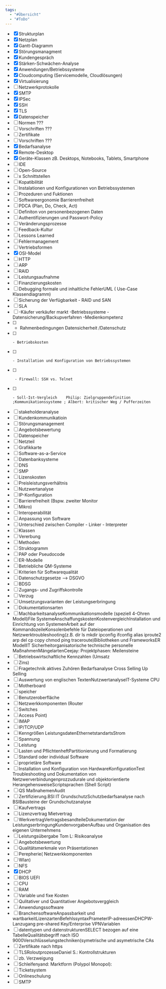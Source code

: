 ```yaml
---
tags:
  - "#Übersicht"
  - "#ToDo"
---
```


- [x] Strukturplan
- [x] Netzplan
- [x]  Gantt-Diagramm
- [x]  Störungsmanagment
- [x]  Kundengespräch
- [x]  Stärken-Schwächen-Analyse
- [x]  Anwendungen/Betriebssysteme
- [x] Cloudcomputing (Servicemodelle, Cloudlösungen)
- [x]  Virtualisierung
- [ ]  Netzwerkprotokolle
- [x]  SMTP
- [x]  IPSec
- [x]  SSH
- [x]  TLS
- [x]  Datenspeicher
- [ ]  Normen ???
- [ ]  Vorschriften ???
- [ ]  Zertifikate
- [ ]  Vorschriften ???
- [x]  Bedarfsanalyse
- [x]  Remote-Desktop
- [x]  Geräte-Klassen zB. Desktops, Notebooks, Tablets, Smartphone
- [ ]  IDE
- [ ]  Open-Source
- [ ]  x Schnittstellen
- [ ]  Kopatibilität
- [ ]  Instalationen und Konfigurationen von Betriebssystemen
- [ ]  Prozeduren und Fuktionen
- [ ] Softwareergonomie Barrierenfreiheit
- [ ]  PDCA (Plan, Do, Check, Act)
- [ ]  Definiton von personenbezogenen Daten
- [ ]  Authentifizierungen und Passwort-Policy
- [ ]  Veränderungsprozesse
- [ ]  Feedback-Kultur 
- [ ] Lessons Learned
- [ ] Fehlermanagement
- [ ] Vertriebsformen
- [x] OSI-Model
- [ ] HTTP
- [ ] ARP
- [ ] RAID
- [ ] Leistungsaufnahme
- [ ] Finanzierungskosten
- [ ] Debugging formale und inhaltliche FehlerUML ( Use-Case Klassendiagramm)
- [ ] Sicherung der Verfügbarkeit - RAID und SAN
- [ ]  SLA
- [ ]  -Käufer verkäufer markt -Betriebssysteme -Datensicherung/Backupverfahren -Medienkompetenz
- [ ] - Rahmenbedingungen Datensicherheit /Datenschutz
- [ ]     - Betriebskosten
- [ ]     - Installation und Konfiguration von Betriebssystemen
- [ ]      - Firewall: SSH vs. Telnet
- [ ]     - Soll-Ist-Vergleich    Philip: Zielgruppendefinition ;Kommunikationssysteme ; Albert: kritischer Weg / Pufferzeiten
- [ ]  stakeholderanalyse
- [ ]  Kundenkommunikatioin
- [ ]  Störungsmanagement
- [ ]  Angebotsbewertung
- [ ]  Datenspeicher
- [ ]  Netzteil
- [ ]  Grafikkarte
- [ ]  Software-as-a-Service
- [ ]  Datenbanksysteme
- [ ]  DNS
- [ ]  SMP
- [ ]  Lizenskosten
- [ ]  Preisleistungsverhältnis
- [ ]  Nutzwertanalyse
- [ ]  IP-Konfiguration
- [ ]  Barrierefreiheit (Bspw. zweiter Monitor
- [ ]  Mikro)
- [ ]  Interoperabilität
- [ ]  Anpassung von Software
- [ ]  Unterschied zwischen Compiler - Linker - Interpreter
- [ ]  Klassen
- [ ]  Vererbung
- [ ]  Methoden
- [ ]  Struktogramm
- [ ]  PAP oder Pseudocode
- [ ]  ER-Modelle
- [ ]  Betriebliche QM-Systeme
- [ ]  Kriterien für Softwarequalität
- [ ]  Datenschutzgesetze --> DSGVO
- [ ]  BDSG
- [ ]  Zugangs- und Zugriffskontrolle
- [ ]  Verzug
- [ ]  Umsetzungsvarianten der Leistungserbringung
- [ ]  Dokumentationsarten
- [ ]  MachbarkeitsanalyseKommunikationsmodelle (speziell 4-Ohren Modell)File SystemeAnschaffungskostenKostenvergleichInstallation und Einrichtung von SystemenArbeit auf der KommandozeileKonsolenbefehle für Dateioperationen und Netzwerktroubleshooting(z.B. dir ls mkdir ipconfig ifconfig alias iproute2 arp del cp copy chmod ping traceroute)Bibliotheken und FrameworksER ModellIT Sicherheitorganisatorische technische personelle MaßnahmenMängelartenCeejay: Projektphasen: Meilensteine
- [ ]  Betriebswirtschaftliche Kennzahlen (Umsatz
- [ ]  Zins)
- [ ] Fragetechnik aktives Zuhören Bedarfsanalyse Cross Selling Up Selling
- [ ] Auswertung von englischen TextenNutzwertanalyseIT-Systeme CPU
- [ ]  Motherboard
- [ ]  speicher
- [ ]  Benutzeroberfläche
- [ ]  Netzwerkkomponenten (Router
- [ ]  Switches
- [ ]  Access Point)
- [ ]  IMAP
- [ ]  IP/TCP/UDP
- [ ]  Kenngrößen LeistungsdatenEthernetstandartsStrom
- [ ]  Spannung
- [ ]  Leistung
- [ ] Lasten und PflichtenheftPartitionierung und Formatierung
- [ ]  Standard oder individual Software
- [ ]  proprietäre Software
- [ ]  Installation und Konfiguration von HardwareKonfigurationTest Troubleshooting und Dokumentation von Netzwerverbindungenprozzudurale und objektorientierte HerangehensweiseScriptsprachen (Shell Script)
- [ ]  QS MaßnahemenAudit
- [ ]  Zertifizierung.BSI IT GrundschutzSchutzbedarfsanalyse nach BSIBausteine der Grundschutzanalyse
- [ ] Kaufvertrags
- [ ]  Lizenzvertrag Mietvertrag
- [ ]  WerkvertragVertragsbesandteileDokumentation der LeistungserbringungKundenvorgabenAufbau und Organisation des eigenen Unternehmens
- [ ]  Leistungsübergabe     Tom L: Risikoanalyse
- [ ]  Angebotsbewertung
- [ ] Qualitätsmerkmale von Präsentationen
- [ ]  Perepherie( Netzwerkkomponenten
- [ ]  Wlan)
- [ ]  NFS
- [x]  DHCP
- [ ] BIOS UEFI
- [ ]  CPU
- [ ]  RAM
- [ ]  Variable und fixe Kosten
- [ ]  Qulitativer und Quantitativer Angebotsverggleich
- [ ]  Anwendungssoftware
- [ ]  BranchensoftwareAnpassbarkeit und wartbarkeitLizenzartenBefehlssyntaxPrameterIP-adreessenDHCPW-Lanzugang pre-shared Key/Enterprise VPNVariablen
- [ ]  datentypen und datenstrukturenSELECT bezogen auf eine TabelleQualitätsbegriff nach ISO 9000Verschlüsselungstechniken(symetrische und asymetrische CAs
- [ ]  Zertifikate nach https
- [ ]  TLSRoloutprozesseDaniel S.:    Kontrollstrukturen
- [ ]  zb. Verzweigung
- [ ]  Schleifenyand: Marktform (Polypol Monopol): 
- [ ] Ticketsystem
- [ ]  Onlineschulung
- [ ]  SMTP